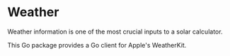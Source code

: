 # Weather

Weather information is one of the most crucial inputs to a solar calculator.

This Go package provides a Go client for Apple's WeatherKit.

